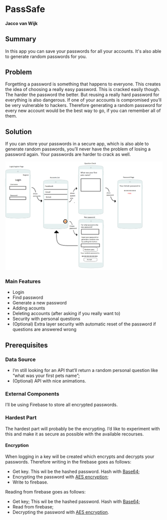 # PassSafe
#### Jacco van Wijk
## Summary
In this app you can save your passwords for all your accounts. It's also able to generate random passwords for you.
## Problem
Forgetting a password is something that happens to everyone. This creates the idea of choosing a really easy password. This is cracked easily though. The harder the password the better. But reusing a really hard password for everything is also dangerous. If one of your accounts is compromised you’ll be very vulnerable to hackers. Therefore generating a random password for every new account would be the best way to go, if you can remember all of them.  

## Solution
If you can store your passwords in a secure app, which is also able to generate random passwords, you’ll never have the problem of losing a password again. Your passwords are harder to crack as well.

![alt text](https://github.com/JaccovanWijk/PassSafe/blob/master/doc/screens-proposal-app.png)

### Main Features
* Login
* Find password
* Generate a new password
* Adding acounts
* Deleting accounts (after asking if you really want to)
* Security with personal questions
* (Optional) Extra layer security with automatic reset of the password if questions are answered wrong


## Prerequisites
### Data Source
* I’m still looking for an API that’ll return a random personal question like “what was your first pets name”;
* (Optional) API with nice animations.
### External Components
I’ll be using Firebase to store all encrypted passwords.
### Hardest Part
The hardest part will probably be the encrypting. I’d like to experiment with this and make it as secure as possible with the available recourses.
#### Encryption
When logging in a key will be created which encrypts and decrypts your passwords. Therefore writing in the firebase goes as follows:
* Get key. This wil be the hashed password. Hash with [Base64](https://gist.github.com/EmilHernvall/953733);
* Encrypting the password with [AES encryption](https://aesencryption.net/);
* Write to firebase.

Reading from firebase goes as follows:
* Get key; This wil be the hashed password. Hash with [Base64](https://gist.github.com/EmilHernvall/953733);
* Read from firebase;
* Decrypting the password with [AES encryption](https://aesencryption.net/).
